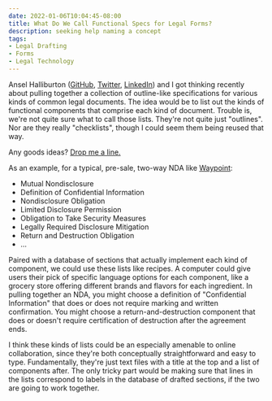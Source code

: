 ```yaml
---
date: 2022-01-06T10:04:45-08:00
title: What Do We Call Functional Specs for Legal Forms?
description: seeking help naming a concept
tags:
- Legal Drafting
- Forms
- Legal Technology
---
```


Ansel Halliburton ([GitHub](https://github.com/anseljh), [Twitter](https://twitter.com/anseljh), [LinkedIn](https://linkedin.com/in/anseljh)) and I got thinking recently about pulling together a collection of outline-like specifications for various kinds of common legal documents.  The idea would be to list out the kinds of functional components that comprise each kind of document.  Trouble is, we're not quite sure what to call those lists.  They're not quite just "outlines".  Nor are they really "checklists", though I could seem them being reused that way.

Any goods ideas?  [Drop me a line.](mailto:kyle@kemitchell.com?subject=Functional%20Specs)

As an example, for a typical, pre-sale, two-way NDA like [Waypoint](https://waypointnda.com):

- Mutual Nondisclosure
- Definition of Confidential Information
- Nondisclosure Obligation
- Limited Disclosure Permission
- Obligation to Take Security Measures
- Legally Required Disclosure Mitigation
- Return and Destruction Obligation
- ...

Paired with a database of sections that actually implement each kind of component, we could use these lists like recipes.  A computer could give users their pick of specific language options for each component, like a grocery store offering different brands and flavors for each ingredient.  In pulling together an NDA, you might choose a definition of "Confidential Information" that does or does not require marking and written confirmation.  You might choose a return-and-destruction component that does or doesn't require certification of destruction after the agreement ends.

I think these kinds of lists could be an especially amenable to online collaboration, since they're both conceptually straightforward and easy to type.  Fundamentally, they're just text files with a title at the top and a list of components after.  The only tricky part would be making sure that lines in the lists correspond to labels in the database of drafted sections, if the two are going to work together.
